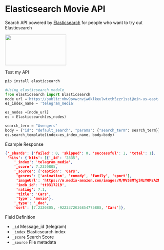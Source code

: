 # Elasticsearch Movie API
Search  API powered by [Elasticsearch](https://github.com/elastic/elasticsearch) for people who want to try out Elasticsearch

<img src="https://images.contentstack.io/v3/assets/bltefdd0b53724fa2ce/blt280217a63b82a734/5bbdaacf63ed239936a7dd56/elastic-logo.svg" width="200" height="100">

Test my API
```python
pip install elasticsearch
```
```python
#Using elasticsearch module
from elasticsearch import Elasticsearch
node_url ='https://public:nhw9pvwcnvjw0klkeulwtxth5zzr1ssi@oin-us-east-1.searchly.com'
es_index_name = 'telegram_media'

es_nodes =[node_url]
es = Elasticsearch(es_nodes)

search_term = "Avengers"
body = {"id": "default_search", "params": {"search_term": search_term}}
es.search_template(index=es_index_name, body=body)
```
Example Response
```json
{'_shards': {'failed': 0, 'skipped': 0, 'successful': 1, 'total': 1},
 'hits': {'hits': [{'_id': '2835',
    '_index': 'telegram_media',
    '_score': 7.2320805,
    '_source': {'caption': 'Cars',
     'genres': ['animation', 'comedy', 'family', 'sport'],
     'imageUrl': 'https://m.media-amazon.com/images/M/MV5BMTg5NzY0MzA2MV5BMl5BanBnXkFtZTYwNDc3NTc2._V1_.jpg',
     'imdb_id': 'tt0317219',
     'rating': 7.1,
     'title': 'Cars',
     'type': 'movie'},
    '_type': '_doc',
    'sort': [7.2320805, -9223372036854775808, 'Cars']},

```
Field Definition
* `_id`    Message_id (telegram)
* `_index` Elasticsearch index
* `_score` Search Score 
* `_source` File metadata
  
  


